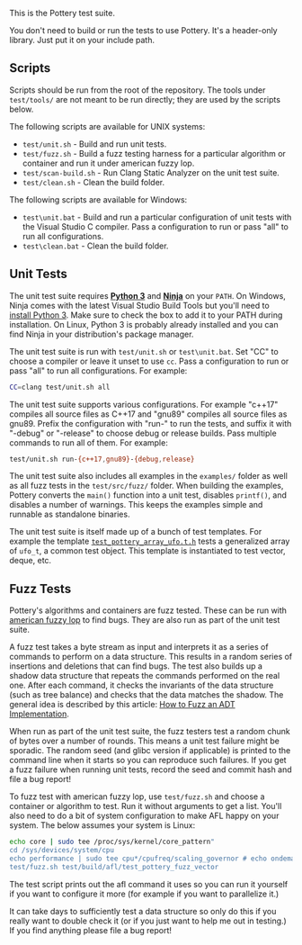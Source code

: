 This is the Pottery test suite.

You don't need to build or run the tests to use Pottery. It's a header-only library. Just put it on your include path.

## Scripts

Scripts should be run from the root of the repository. The tools under `test/tools/` are not meant to be run directly; they are used by the scripts below.

The following scripts are available for UNIX systems:

- `test/unit.sh` - Build and run unit tests.
- `test/fuzz.sh` - Build a fuzz testing harness for a particular algorithm or container and run it under american fuzzy lop.
- `test/scan-build.sh` - Run Clang Static Analyzer on the unit test suite.
- `test/clean.sh` - Clean the build folder.

The following scripts are available for Windows:

- `test\unit.bat` - Build and run a particular configuration of unit tests with the Visual Studio C compiler. Pass a configuration to run or pass "all" to run all configurations.
- `test\clean.bat` - Clean the build folder.

## Unit Tests

The unit test suite requires [**Python 3**](https://www.python.org/) and [**Ninja**](https://ninja-build.org/) on your `PATH`. On Windows, Ninja comes with the latest Visual Studio Build Tools but you'll need to [install Python 3](https://www.python.org/downloads/windows/). Make sure to check the box to add it to your PATH during installation. On Linux, Python 3 is probably already installed and you can find Ninja in your distribution's package manager.

The unit test suite is run with `test/unit.sh` or `test\unit.bat`. Set "CC" to choose a compiler or leave it unset to use `cc`. Pass a configuration to run or pass "all" to run all configurations. For example:

```sh
CC=clang test/unit.sh all
```

The unit test suite supports various configurations. For example "c++17" compiles all source files as C++17 and "gnu89" compiles all source files as gnu89. Prefix the configuration with "run-" to run the tests, and suffix it with "-debug" or "-release" to choose debug or release builds. Pass multiple commands to run all of them. For example:

```sh
test/unit.sh run-{c++17,gnu89}-{debug,release}
```

The unit test suite also includes all examples in the `examples/` folder as well as all fuzz tests in the `test/src/fuzz/` folder. When building the examples, Pottery converts the `main()` function into a unit test, disables `printf()`, and disables a number of warnings. This keeps the examples simple and runnable as standalone binaries.

The unit test suite is itself made up of a bunch of test templates. For example the template [`test_pottery_array_ufo.t.h`](test/src/pottery/unit/test_pottery_array_ufo.t.h) tests a generalized array of `ufo_t`, a common test object. This template is instantiated to test vector, deque, etc.

## Fuzz Tests

Pottery's algorithms and containers are fuzz tested. These can be run with [american fuzzy lop](https://lcamtuf.coredump.cx/afl/) to find bugs. They are also run as part of the unit test suite.

A fuzz test takes a byte stream as input and interprets it as a series of commands to perform on a data structure. This results in a random series of insertions and deletions that can find bugs. The test also builds up a shadow data structure that repeats the commands performed on the real one. After each command, it checks the invariants of the data structure (such as tree balance) and checks that the data matches the shadow. The general idea is described by this article: [How to Fuzz an ADT Implementation](https://blog.regehr.org/archives/896).

When run as part of the unit test suite, the fuzz testers test a random chunk of bytes over a number of rounds. This means a unit test failure might be sporadic. The random seed (and glibc version if applicable) is printed to the command line when it starts so you can reproduce such failures. If you get a fuzz failure when running unit tests, record the seed and commit hash and file a bug report!

To fuzz test with american fuzzy lop, use `test/fuzz.sh` and choose a container or algorithm to test. Run it without arguments to get a list. You'll also need to do a bit of system configuration to make AFL happy on your system. The below assumes your system is Linux:

```sh
echo core | sudo tee /proc/sys/kernel/core_pattern"
cd /sys/devices/system/cpu
echo performance | sudo tee cpu*/cpufreq/scaling_governor # echo ondemand to undo this later
test/fuzz.sh test/build/afl/test_pottery_fuzz_vector
```

The test script prints out the afl command it uses so you can run it yourself if you want to configure it more (for example if you want to parallelize it.)

It can take days to sufficiently test a data structure so only do this if you really want to double check it (or if you just want to help me out in testing.) If you find anything please file a bug report!
